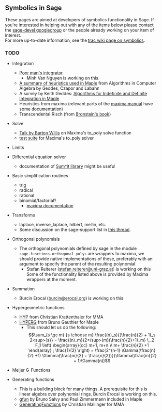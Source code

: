 

## Symbolics in Sage

These pages are aimed at developers of symbolics functionality in Sage. If you're interested in helping out with any of the items below please contact the <a class="http" href="http://groups.google.com/group/sage-devel">sage-devel googlegroup</a> or the people already working on your item of interest.  
For more up-to-date information, see the <a class="http" href="http://trac.sagemath.org/wiki/symbolics">trac wiki page on symbolics</a>.


### TODO

* Integration 
   * <a class="http" href="http://www-sop.inria.fr/cafe/Manuel.Bronstein/pmint/index.html">Poor man's integrator</a> 
      * Minh Van Nguyen is working on this. 
   * <a class="http" href="http://books.google.at/books?id=9fOUwkkRxT4C&amp;pg=PR2&amp;hl=en#PPA473,M1">A summary of heuristics used in Maple</a> from Algorithms in Computer Algebra by Geddes, Czapor and Labahn 
   * A survey by Keith Geddes: <a class="http" href="http://www.cs.uwaterloo.ca/~kogeddes/papers/Integration/IntSurvey.html">Algorithms for Indefinite and Definite Integration in Maple</a>  
   * Heuristics from maxima (relevant parts of the <a class="http" href="http://maxima.sourceforge.net/docs/manual/en/maxima_20.html#Item_003a-integrate">maxima manual</a> have some documentation) 
   * Transcendental Risch (from <a class="http" href="http://www-sop.inria.fr/cafe/Manuel.Bronstein/publications/symbint1.html">Bronstein's book</a>) 
* Solve 
   * <a class="http" href="http://www.unk.edu/uploadedFiles/facstaff/profiles/willisb/solve-talk(3).pdf">Talk by Barton Willis</a> on Maxima's to_poly solve function 
   * <a class="http" href="http://maxima.cvs.sourceforge.net/viewvc/maxima/maxima/share/contrib/rtest_to_poly_solver.mac?view=markup">test suite</a> for Maxima's to_poly solver 
* Limits 
* Differential equation solver 
   * documentation of <a class="http" href="http://www-sop.inria.fr/cafe/Manuel.Bronstein/sumit/sumit.html">Sum^it library</a> might be useful 
* Basic simplification routines 
   * trig 
   * radical 
   * rational 
   * binomial/factorial? 
      * <a class="http" href="http://maxima.sourceforge.net/docs/manual/en/maxima_93.html#Category_003a-Simplification-functions">maxima documentation</a> 
* Transforms 
   * laplace, inverse_laplace, hilbert, mellin, etc. 
   * Some discussion on the sage-support list in <a class="http" href="http://groups.google.com/group/sage-support/browse_thread/thread/7b48e5dbd06f9f46">this thread</a>. 
* Orthogonal polynomials 
   * The orthogonal polynomials defined by sage in the module `sage.functions.orthogonal_polys` are wrappers to maxima, we should provide native implementations of these, preferably with an argument to specify the parent of the resulting polynomial 
      * Stefan Reiterer (<a href="mailto:stefan.reiterer@uni-graz.at">stefan.reiterer@uni-graz.at</a>) is working on this 
Some of the functionality listed above is provided by Maxima wrappers at the moment. 

* Summation 
   * Burcin Erocal (<a href="mailto:burcin@erocal.org">burcin@erocal.org</a>) is working on this 
* Hypergeometric functions 
   * <a class="http" href="http://www.mat.univie.ac.at/~kratt/hyp_hypq/hyp.html">HYP</a> from Christian Krattenthaler for MMA 
   * <a class="http" href="http://www-igm.univ-mlv.fr/~gauthier/HYPERG.html">HYPERG</a> from Bruno Gauthier for Maple 
      * This should let us do the following: 
$$\sum_{s \ge m} {s \choose m} \frac{(n)_s}{(\frac{n}{2} + 1)_s 2<sup>{s}} = \frac{(n)_m}{2</sup>{m}(\frac{n}{2}+1)_m} \,_2 F_1 \left( \begin{array}{cc} m+1, m+n \\ m+ \frac{n}{2} +1 \end{array} ; \frac{1}{2} \right) = \frac{2^{n-1} \Gamma(\frac{n}{2} +1) \Gamma(\frac{m}{2} + \frac{n}{2})}{\Gamma(\frac{m}{2} + 1)\Gamma(n)}$$ 

* Meijer G-Functions 
* Generating functions 
   * This is a building block for many things. A prerequisite for this is linear algebra over polynomial rings, Burcin Erocal is working on this. 
   * <a class="http" href="http://algo.inria.fr/libraries/">gfun</a> by Bruno Salvy and Paul Zimmermann included in Maple 
   * <a class="http" href="http://www.risc.uni-linz.ac.at/research/combinat/software/GeneratingFunctions/index.php">GeneratingFunctions</a> by Christian Mallinger for MMA 